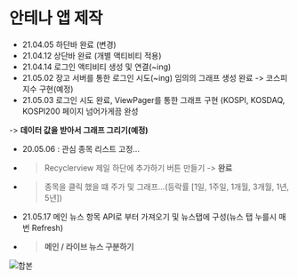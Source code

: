 
# 안테나 앱 제작
- 21.04.05 하단바 완료 (변경)
- 21.04.12 상단바 완료 (개별 액티비티 적용)
- 21.04.14 로그인 액티비티 생성 및 연결(~ing)
- 21.05.02 장고 서버를 통한 로그인 시도(~ing)
 임의의 그래프 생성 완료 -> 코스피 지수 구현(예정)
- 21.05.03 로그인 시도 완료, ViewPager를 통한 그래프 구현
 (KOSPI, KOSDAQ, KOSPI200 페이지 넘어가게끔 완성 
 
 -> __데이터 값을 받아서 그래프 그리기(예정)__
 
 - 20.05.06 : 관심 종목 리스트 고정...
 - > Recyclerview 제일 하단에 추가하기 버튼 만들기 -> **완료**
 - > 종목을 클릭 했을 떄 주가 및 그래프...(등락률 [1일, 1주일, 1개월, 3개월, 1년, 5년])

- 21.05.17 메인 뉴스 항목 API로 부터 가져오기 및 뉴스탭에 구성(뉴스 탭 누를시 매번 Refresh)
- > **메인 / 라이브 뉴스 구분하기**

![합본](https://user-images.githubusercontent.com/70618223/118450894-a4bb0d00-b72f-11eb-964a-22636540f175.png)




